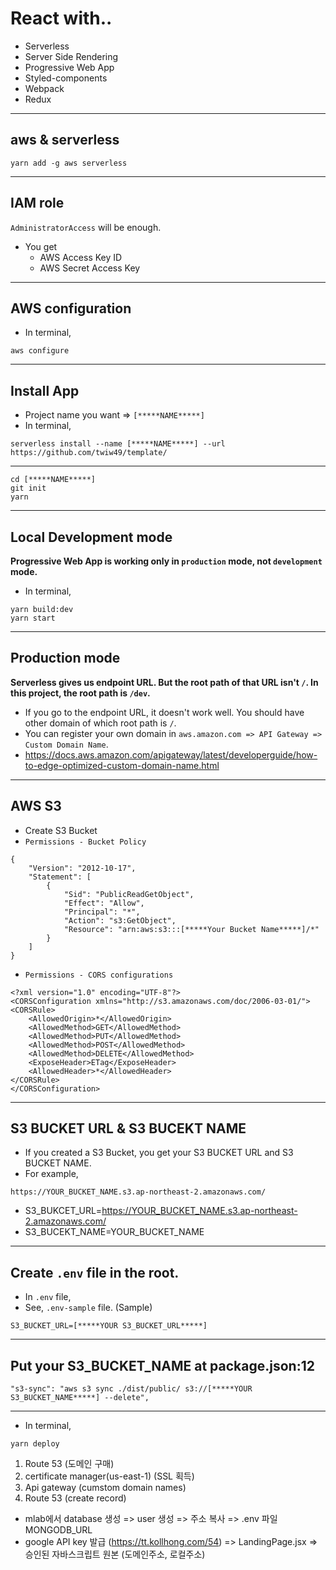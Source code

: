 # React with..

- Serverless
- Server Side Rendering
- Progressive Web App
- Styled-components
- Webpack
- Redux

---

## aws & serverless

```
yarn add -g aws serverless
```

---

## IAM role

`AdministratorAccess` will be enough.

- You get
  - AWS Access Key ID
  - AWS Secret Access Key

---

## AWS configuration

- In terminal,

```
aws configure
```

---

## Install App

- Project name you want => `[*****NAME*****]`
- In terminal,

```
serverless install --name [*****NAME*****] --url https://github.com/twiw49/template/
```

---

```
cd [*****NAME*****]
git init
yarn
```

---

## Local Development mode

**Progressive Web App is working only in `production` mode, not `development` mode.**

- In terminal,

```
yarn build:dev
yarn start
```

---

## Production mode

**Serverless gives us endpoint URL. But the root path of that URL isn't `/`. In this project, the root path is `/dev`.**

- If you go to the endpoint URL, it doesn't work well. You should have other domain of which root path is `/`.
- You can register your own domain in `aws.amazon.com => API Gateway => Custom Domain Name`.
- https://docs.aws.amazon.com/apigateway/latest/developerguide/how-to-edge-optimized-custom-domain-name.html

---

## AWS S3

- Create S3 Bucket
- `Permissions - Bucket Policy`

```
{
    "Version": "2012-10-17",
    "Statement": [
        {
            "Sid": "PublicReadGetObject",
            "Effect": "Allow",
            "Principal": "*",
            "Action": "s3:GetObject",
            "Resource": "arn:aws:s3:::[*****Your Bucket Name*****]/*"
        }
    ]
}
```

- `Permissions - CORS configurations`

```
<?xml version="1.0" encoding="UTF-8"?>
<CORSConfiguration xmlns="http://s3.amazonaws.com/doc/2006-03-01/">
<CORSRule>
    <AllowedOrigin>*</AllowedOrigin>
    <AllowedMethod>GET</AllowedMethod>
    <AllowedMethod>PUT</AllowedMethod>
    <AllowedMethod>POST</AllowedMethod>
    <AllowedMethod>DELETE</AllowedMethod>
    <ExposeHeader>ETag</ExposeHeader>
    <AllowedHeader>*</AllowedHeader>
</CORSRule>
</CORSConfiguration>
```

---

## S3 BUCKET URL & S3 BUCEKT NAME

- If you created a S3 Bucket, you get your S3 BUCKET URL and S3 BUCKET NAME.
- For example,

```
https://YOUR_BUCKET_NAME.s3.ap-northeast-2.amazonaws.com/
```

- S3_BUKCET_URL=https://YOUR_BUCKET_NAME.s3.ap-northeast-2.amazonaws.com/
- S3_BUCEKT_NAME=YOUR_BUCKET_NAME

---

## Create `.env` file in the root.

- In `.env` file,
- See, `.env-sample` file. (Sample)

```
S3_BUCKET_URL=[*****YOUR S3_BUCKET_URL*****]
```

---

## Put your S3_BUCKET_NAME at package.json:12

```
"s3-sync": "aws s3 sync ./dist/public/ s3://[*****YOUR S3_BUCKET_NAME*****] --delete",
```

---

- In terminal,

```
yarn deploy
```

1. Route 53 (도메인 구매)
2. certificate manager(us-east-1) (SSL 획득)
3. Api gateway (cumstom domain names)
4. Route 53 (create record)

- mlab에서 database 생성 => user 생성 => 주소 복사 => .env 파일 MONGODB_URL
- google API key 발급 (https://tt.kollhong.com/54) => LandingPage.jsx => 승인된 자바스크립트 원본 (도메인주소, 로컬주소)
